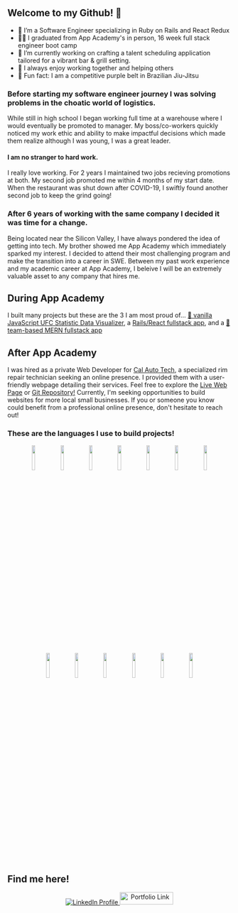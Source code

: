 ## Welcome to my Github! 👋

- 🔭 I’m a Software Engineer specializing in Ruby on Rails and React Redux
- 👨‍🎓 I graduated from App Academy's in person, 16 week full stack engineer boot camp
- 🌱 I’m currently working on crafting a talent scheduling application tailored for a vibrant bar & grill setting.
- 👯 I always enjoy working together and helping others
- 🥋 Fun fact: I am a competitive purple belt in Brazilian Jiu-Jitsu


### Before starting my software engineer journey I was solving problems in the choatic world of logistics.
  While still in high school I began working full time at a warehouse where I would eventually be promoted to manager.  My boss/co-workers quickly noticed my work ethic and ability to make impactful decisions which made them realize although I was young, I was a great leader.

#### I am no stranger to hard work.
I really love working.  For 2 years I maintained two jobs recieving promotions at both.  My second job promoted me within 4 months of my start date.  When the restaurant was shut down after COVID-19, I swiftly found another second job to keep the grind going! 
  
### After 6 years of working with the same company I decided it was time for a change.
  Being located near the Silicon Valley, I have always pondered the idea of getting into tech.  My brother showed me App Academy which immediately sparked my interest.  I decided to attend their most challenging program and make the transition into a career in SWE.  Between my past work experience and my academic career at App Academy, I beleive I will be an extremely valuable asset to any company that hires me. 

## During App Academy
  I built many projects but these are the 3 I am most proud of... <a target="_blank" href="https://nickgentrybjj.github.io/Pick_Your_Poison/">🥋 vanilla JavaScript UFC Statistic Data Visualizer</a>, a <a target="_blank" href="https://ezconnex.onrender.com/">  Rails/React fullstack app</a>, and a <a target="_blank" href="https://myfridge-tkk4.onrender.com/login"> 🍜 team-based MERN fullstack app</a>

## After App Academy
  I was hired as a private Web Developer for <a target="_blank" href="https://nickgentrybjj.github.io/CalAutoTech/">Cal Auto Tech<a/>, a specialized rim repair technician seeking an online presence. I provided them with a user-friendly webpage detailing their services. Feel free to explore the <a target="_blank" href="https://nickgentrybjj.github.io/CalAutoTech/">Live Web Page<a/> or <a target="_blank" href="https://github.com/NickGentryBJJ/CalAutoTech">Git Repository!<a/>
Currently, I'm seeking opportunities to build websites for more local small businesses. If you or someone you know could benefit from a professional online presence, don't hesitate to reach out!

### These are the languages I use to build projects!

<p align="center">
<code><img width="12%" src="https://www.vectorlogo.zone/logos/reactjs/reactjs-ar21.svg"></code>
<code><img width="12%" src="https://www.vectorlogo.zone/logos/javascript/javascript-ar21.svg"></code>
<code><img width="12%" src="https://www.vectorlogo.zone/logos/ruby-lang/ruby-lang-ar21.svg"></code>
<code><img width="12%" src="https://www.vectorlogo.zone/logos/w3_html5/w3_html5-ar21.svg"></code>
<code><img width="12%" src="https://www.vectorlogo.zone/logos/w3_css/w3_css-ar21.svg"></code>
<code><img width="12%" src="https://www.vectorlogo.zone/logos/postgresql/postgresql-ar21.svg"></code>
<code><img width="12%" src="https://www.vectorlogo.zone/logos/mongodb/mongodb-ar21.svg"></code>
<code><img width="12%" src="https://www.vectorlogo.zone/logos/amazon_aws/amazon_aws-ar21.svg"></code>
<code><img width="12%" src="https://www.vectorlogo.zone/logos/nodejs/nodejs-ar21.svg"></code>
<code><img width="12%" src="https://www.vectorlogo.zone/logos/js_webpack/js_webpack-ar21.svg"></code>
<code><img width="12%" src="https://www.vectorlogo.zone/logos/npmjs/npmjs-ar21.svg"></code>
<code><img width="12%" src="https://www.vectorlogo.zone/logos/github/github-ar21.svg"></code>
<code><img width="12%" src="https://www.vectorlogo.zone/logos/git-scm/git-scm-ar21.svg"></code>
<p/>

## Find me here!

<p align="center">
  <a href="https://www.linkedin.com/in/nicholas-gentry-2721451b2/"> 
    <img src="https://img.shields.io/badge/linkedin-%230077B5.svg?style=for-the-badge&logo=linkedin" alt="LinkedIn Profile">
  </a>
    <a href="https://nickgentrybjj.github.io/Portfolio/"> 
    <img src="https://img.shields.io/badge/_✨_Portfolio_-089992?style=for-the-badge" alt="Portfolio Link" width="120" height="28">
  </a>
</p>
